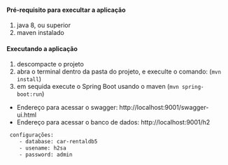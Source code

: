 #### Pré-requisito para execultar a aplicação
1. java 8, ou superior 
2. maven instalado


#### Executando a aplicação
1. descompacte o projeto
2. abra o terminal dentro da pasta do projeto, e execulte o comando: (`mvn install`)
3. em sequida execute o Spring Boot usando o maven (`mvn spring-boot:run`)


* Endereço para acessar o swagger: http://localhost:9001/swagger-ui.html
* Endereço para acessar o banco de dados: http://localhost:9001/h2

```sh
 configurações:
    - database: car-rentaldb5
    - usename: h2sa
    - password: admin
```    
    
    
